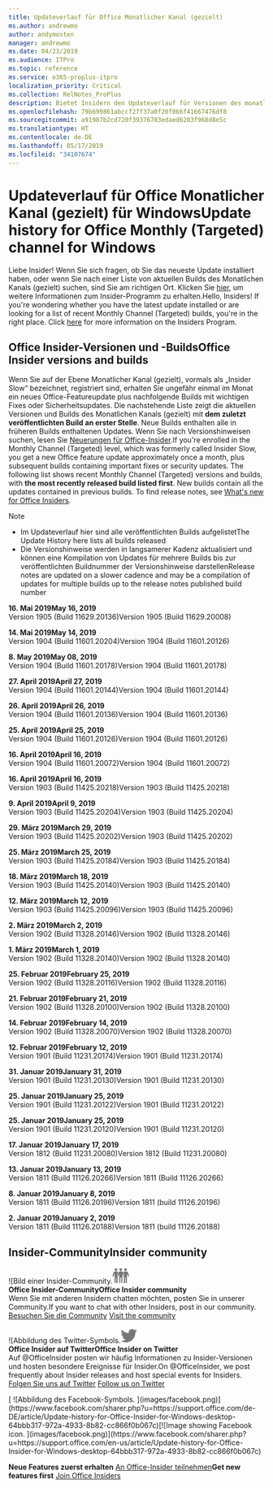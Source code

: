 ```yaml
---
title: Updateverlauf für Office Monatlicher Kanal (gezielt)
ms.author: andrewmo
author: andymosten
manager: andrewmo
ms.date: 04/23/2019
ms.audience: ITPro
ms.topic: reference
ms.service: o365-proplus-itpro
localization_priority: Critical
ms.collection: RelNotes_ProPlus
description: Bietet Insidern den Updateverlauf für Versionen des monatlichen Kanals (gezielt) für Windows Desktop.
ms.openlocfilehash: 79b699861abccf27f37a0f20f066f41667476df8
ms.sourcegitcommit: a91987b2cd720f39376703edaed6283f968d8e5c
ms.translationtype: HT
ms.contentlocale: de-DE
ms.lasthandoff: 05/17/2019
ms.locfileid: "34107674"
---
```

# <a name="update-history-for-office-monthly-targeted-channel-for-windows"></a><span data-ttu-id="6606d-103">Updateverlauf für Office Monatlicher Kanal (gezielt) für Windows</span><span class="sxs-lookup"><span data-stu-id="6606d-103">Update history for Office Monthly (Targeted) channel for Windows</span></span>

<span data-ttu-id="6606d-p101">Liebe Insider! Wenn Sie sich fragen, ob Sie das neueste Update installiert haben, oder wenn Sie nach einer Liste von aktuellen Builds des Monatlichen Kanals (gezielt) suchen, sind Sie am richtigen Ort. Klicken Sie [hier](https://insider.office.com/), um weitere Informationen zum Insider-Programm zu erhalten.</span><span class="sxs-lookup"><span data-stu-id="6606d-p101">Hello, Insiders! If you're wondering whether you have the latest update installed or are looking for a list of recent Monthly Channel (Targeted) builds, you're in the right place. Click [here](https://insider.office.com/) for more information on the Insiders Program.</span></span>

## <a name="office-insider-versions-and-builds"></a><span data-ttu-id="6606d-107">Office Insider-Versionen und -Builds</span><span class="sxs-lookup"><span data-stu-id="6606d-107">Office Insider versions and builds</span></span>

<span data-ttu-id="6606d-p102">Wenn Sie auf der Ebene Monatlicher Kanal (gezielt), vormals als „Insider Slow“ bezeichnet, registriert sind, erhalten Sie ungefähr einmal im Monat ein neues Office-Featureupdate plus nachfolgende Builds mit wichtigen Fixes oder Sicherheitsupdates. Die nachstehende Liste zeigt die aktuellen Versionen und Builds des Monatlichen Kanals (gezielt) mit **dem zuletzt veröffentlichten Build an erster Stelle**. Neue Builds enthalten alle in früheren Builds enthaltenen Updates. Wenn Sie nach Versionshinweisen suchen, lesen Sie [Neuerungen für Office-Insider](https://support.office.com/de-DE/article/what-s-new-for-office-insiders-c152d1e2-96ff-4ce9-8c14-e74e13847a24).</span><span class="sxs-lookup"><span data-stu-id="6606d-p102">If you're enrolled in the Monthly Channel (Targeted) level, which was formerly called Insider Slow, you get a new Office feature update approximately once a month, plus subsequent builds containing important fixes or security updates. The following list shows recent Monthly Channel (Targeted) versions and builds, with **the most recently released build listed first**. New builds contain all the updates contained in previous builds. To find release notes, see [What's new for Office Insiders](https://support.office.com/en-us/article/what-s-new-for-office-insiders-c152d1e2-96ff-4ce9-8c14-e74e13847a24).</span></span>

> [!NOTE]
> - <span data-ttu-id="6606d-112">Im Updateverlauf hier sind alle veröffentlichten Builds aufgelistet</span><span class="sxs-lookup"><span data-stu-id="6606d-112">The Update History here lists all builds released</span></span>
> - <span data-ttu-id="6606d-113">Die Versionshinweise werden in langsamerer Kadenz aktualisiert und können eine Kompilation von Updates für mehrere Builds bis zur veröffentlichten Buildnummer der Versionshinweise darstellen</span><span class="sxs-lookup"><span data-stu-id="6606d-113">Release notes are updated on a slower cadence and may be a compilation of updates for multiple builds up to the release notes published build number</span></span>

[//]: # (NICHT ENTFERNEN)

<span data-ttu-id="6606d-115">**16. Mai 2019**</span><span class="sxs-lookup"><span data-stu-id="6606d-115">**May 16, 2019**</span></span><br/>
<span data-ttu-id="6606d-116">Version 1905 (Build 11629.20136)</span><span class="sxs-lookup"><span data-stu-id="6606d-116">Version 1905 (Build 11629.20008)</span></span><br/>

<span data-ttu-id="6606d-117">**14. Mai 2019**</span><span class="sxs-lookup"><span data-stu-id="6606d-117">**May 14, 2019**</span></span><br/>
<span data-ttu-id="6606d-118">Version 1904 (Build 11601.20204)</span><span class="sxs-lookup"><span data-stu-id="6606d-118">Version 1904 (Build 11601.20126)</span></span><br/>

<span data-ttu-id="6606d-119">**8. May 2019**</span><span class="sxs-lookup"><span data-stu-id="6606d-119">**May 08, 2019**</span></span><br/>
<span data-ttu-id="6606d-120">Version 1904 (Build 11601.20178)</span><span class="sxs-lookup"><span data-stu-id="6606d-120">Version 1904 (Build 11601.20178)</span></span><br/>

<span data-ttu-id="6606d-121">**27. April 2019**</span><span class="sxs-lookup"><span data-stu-id="6606d-121">**April 27, 2019**</span></span><br/>
<span data-ttu-id="6606d-122">Version 1904 (Build 11601.20144)</span><span class="sxs-lookup"><span data-stu-id="6606d-122">Version 1904 (Build 11601.20144)</span></span><br/>

<span data-ttu-id="6606d-123">**26. April 2019**</span><span class="sxs-lookup"><span data-stu-id="6606d-123">**April 26, 2019**</span></span><br/>
<span data-ttu-id="6606d-124">Version 1904 (Build 11601.20136)</span><span class="sxs-lookup"><span data-stu-id="6606d-124">Version 1904 (Build 11601.20136)</span></span><br/>

<span data-ttu-id="6606d-125">**25. April 2019**</span><span class="sxs-lookup"><span data-stu-id="6606d-125">**April 25, 2019**</span></span><br/>
<span data-ttu-id="6606d-126">Version 1904 (Build 11601.20126)</span><span class="sxs-lookup"><span data-stu-id="6606d-126">Version 1904 (Build 11601.20126)</span></span><br/>

<span data-ttu-id="6606d-127">**16. April 2019**</span><span class="sxs-lookup"><span data-stu-id="6606d-127">**April 16, 2019**</span></span><br/>
<span data-ttu-id="6606d-128">Version 1904 (Build 11601.20072)</span><span class="sxs-lookup"><span data-stu-id="6606d-128">Version 1904 (Build 11601.20072)</span></span><br/>

<span data-ttu-id="6606d-129">**16. April 2019**</span><span class="sxs-lookup"><span data-stu-id="6606d-129">**April 16, 2019**</span></span><br/>
<span data-ttu-id="6606d-130">Version 1903 (Build 11425.20218)</span><span class="sxs-lookup"><span data-stu-id="6606d-130">Version 1903 (Build 11425.20218)</span></span><br/>

<span data-ttu-id="6606d-131">**9. April 2019**</span><span class="sxs-lookup"><span data-stu-id="6606d-131">**April 9, 2019**</span></span><br/>
<span data-ttu-id="6606d-132">Version 1903 (Build 11425.20204)</span><span class="sxs-lookup"><span data-stu-id="6606d-132">Version 1903 (Build 11425.20204)</span></span><br/>

<span data-ttu-id="6606d-133">**29. März 2019**</span><span class="sxs-lookup"><span data-stu-id="6606d-133">**March 29, 2019**</span></span><br/> <span data-ttu-id="6606d-134">Version 1903 (Build 11425.20202)</span><span class="sxs-lookup"><span data-stu-id="6606d-134">Version 1903 (Build 11425.20202)</span></span><br/>

<span data-ttu-id="6606d-135">**25. März 2019**</span><span class="sxs-lookup"><span data-stu-id="6606d-135">**March 25, 2019**</span></span><br/> <span data-ttu-id="6606d-136">Version 1903 (Build 11425.20184)</span><span class="sxs-lookup"><span data-stu-id="6606d-136">Version 1903 (Build 11425.20184)</span></span><br/>

<span data-ttu-id="6606d-137">**18. März 2019**</span><span class="sxs-lookup"><span data-stu-id="6606d-137">**March 18, 2019**</span></span><br/> <span data-ttu-id="6606d-138">Version 1903 (Build 11425.20140)</span><span class="sxs-lookup"><span data-stu-id="6606d-138">Version 1903 (Build 11425.20140)</span></span><br/>

<span data-ttu-id="6606d-139">**12. März 2019**</span><span class="sxs-lookup"><span data-stu-id="6606d-139">**March 12, 2019**</span></span><br/> <span data-ttu-id="6606d-140">Version 1903 (Build 11425.20096)</span><span class="sxs-lookup"><span data-stu-id="6606d-140">Version 1903 (Build 11425.20096)</span></span><br/>

<span data-ttu-id="6606d-141">**2. März 2019**</span><span class="sxs-lookup"><span data-stu-id="6606d-141">**March 2, 2019**</span></span><br/> <span data-ttu-id="6606d-142">Version 1902 (Build 11328.20146)</span><span class="sxs-lookup"><span data-stu-id="6606d-142">Version 1902 (Build 11328.20146)</span></span><br/>

<span data-ttu-id="6606d-143">**1. März 2019**</span><span class="sxs-lookup"><span data-stu-id="6606d-143">**March 1, 2019**</span></span><br/> <span data-ttu-id="6606d-144">Version 1902 (Build 11328.20140)</span><span class="sxs-lookup"><span data-stu-id="6606d-144">Version 1902 (Build 11328.20140)</span></span><br/>

<span data-ttu-id="6606d-145">**25. Februar 2019**</span><span class="sxs-lookup"><span data-stu-id="6606d-145">**February 25, 2019**</span></span><br/> <span data-ttu-id="6606d-146">Version 1902 (Build 11328.20116)</span><span class="sxs-lookup"><span data-stu-id="6606d-146">Version 1902 (Build 11328.20116)</span></span><br/>

<span data-ttu-id="6606d-147">**21. Februar 2019**</span><span class="sxs-lookup"><span data-stu-id="6606d-147">**February 21, 2019**</span></span><br/> <span data-ttu-id="6606d-148">Version 1902 (Build 11328.20100)</span><span class="sxs-lookup"><span data-stu-id="6606d-148">Version 1902 (Build 11328.20100)</span></span><br/>

<span data-ttu-id="6606d-149">**14. Februar 2019**</span><span class="sxs-lookup"><span data-stu-id="6606d-149">**February 14, 2019**</span></span><br/> <span data-ttu-id="6606d-150">Version 1902 (Build 11328.20070)</span><span class="sxs-lookup"><span data-stu-id="6606d-150">Version 1902 (Build 11328.20070)</span></span><br/>

<span data-ttu-id="6606d-151">**12. Februar 2019**</span><span class="sxs-lookup"><span data-stu-id="6606d-151">**February 12, 2019**</span></span><br/> <span data-ttu-id="6606d-152">Version 1901 (Build 11231.20174)</span><span class="sxs-lookup"><span data-stu-id="6606d-152">Version 1901 (Build 11231.20174)</span></span><br/>

<span data-ttu-id="6606d-153">**31. Januar 2019**</span><span class="sxs-lookup"><span data-stu-id="6606d-153">**January 31, 2019**</span></span><br/> <span data-ttu-id="6606d-154">Version 1901 (Build 11231.20130)</span><span class="sxs-lookup"><span data-stu-id="6606d-154">Version 1901 (Build 11231.20130)</span></span><br/> 

<span data-ttu-id="6606d-155">**25. Januar 2019**</span><span class="sxs-lookup"><span data-stu-id="6606d-155">**January 25, 2019**</span></span><br/> <span data-ttu-id="6606d-156">Version 1901 (Build 11231.20122)</span><span class="sxs-lookup"><span data-stu-id="6606d-156">Version 1901 (Build 11231.20122)</span></span><br/> 

<span data-ttu-id="6606d-157">**25. Januar 2019**</span><span class="sxs-lookup"><span data-stu-id="6606d-157">**January 25, 2019**</span></span><br/> <span data-ttu-id="6606d-158">Version 1901 (Build 11231.20120)</span><span class="sxs-lookup"><span data-stu-id="6606d-158">Version 1901 (Build 11231.20120)</span></span><br/> 

<span data-ttu-id="6606d-159">**17. Januar 2019**</span><span class="sxs-lookup"><span data-stu-id="6606d-159">**January 17, 2019**</span></span><br/> <span data-ttu-id="6606d-160">Version 1812 (Build 11231.20080)</span><span class="sxs-lookup"><span data-stu-id="6606d-160">Version 1812 (Build 11231.20080)</span></span><br/> 

<span data-ttu-id="6606d-161">**13. Januar 2019**</span><span class="sxs-lookup"><span data-stu-id="6606d-161">**January 13, 2019**</span></span><br/> <span data-ttu-id="6606d-162">Version 1811 (Build 11126.20266)</span><span class="sxs-lookup"><span data-stu-id="6606d-162">Version 1811 (Build 11126.20266)</span></span><br/>

<span data-ttu-id="6606d-163">**8. Januar 2019**</span><span class="sxs-lookup"><span data-stu-id="6606d-163">**January 8, 2019**</span></span><br/> <span data-ttu-id="6606d-164">Version 1811 (Build 11126.20196)</span><span class="sxs-lookup"><span data-stu-id="6606d-164">Version 1811 (build 11126.20196)</span></span><br/> 

<span data-ttu-id="6606d-165">**2. Januar 2019**</span><span class="sxs-lookup"><span data-stu-id="6606d-165">**January 2, 2019**</span></span><br/> <span data-ttu-id="6606d-166">Version 1811 (Build 11126.20188)</span><span class="sxs-lookup"><span data-stu-id="6606d-166">Version 1811 (build 11126.20188)</span></span><br/> 


## <a name="insider-community"></a><span data-ttu-id="6606d-167">Insider-Community</span><span class="sxs-lookup"><span data-stu-id="6606d-167">Insider community</span></span>

<span data-ttu-id="6606d-168">![Bild einer Insider-Community.</span><span class="sxs-lookup"><span data-stu-id="6606d-168">![Image showing insider community.</span></span> ](images/insidercommunity.png)<br/>
<span data-ttu-id="6606d-169">**Office Insider-Community**</span><span class="sxs-lookup"><span data-stu-id="6606d-169">**Office Insider community**</span></span><br/> <span data-ttu-id="6606d-170">Wenn Sie mit anderen Insidern chatten möchten, posten Sie in unserer Community.</span><span class="sxs-lookup"><span data-stu-id="6606d-170">If you want to chat with other Insiders, post in our community.</span></span><br/><span data-ttu-id="6606d-171"> 
[Besuchen Sie die Community](https://go.microsoft.com/fwlink/?linkid=843493)</span><span class="sxs-lookup"><span data-stu-id="6606d-171"> 
[Visit the community](https://go.microsoft.com/fwlink/?linkid=843493)</span></span><br/> 

<span data-ttu-id="6606d-172">![Abbildung des Twitter-Symbols.</span><span class="sxs-lookup"><span data-stu-id="6606d-172">![Image showing twitter icon.</span></span> ](images/twitter.png)<br/>
<span data-ttu-id="6606d-173">**Office Insider auf Twitter**</span><span class="sxs-lookup"><span data-stu-id="6606d-173">**Office Insider on Twitter**</span></span><br/> <span data-ttu-id="6606d-174">Auf @OfficeInsider posten wir häufig Informationen zu Insider-Versionen und hosten besondere Ereignisse für Insider.</span><span class="sxs-lookup"><span data-stu-id="6606d-174">On @OfficeInsider, we post frequently about Insider releases and host special events for Insiders.</span></span><br/><span data-ttu-id="6606d-175"> 
[Folgen Sie uns auf Twitter](https://go.microsoft.com/fwlink/?linkid=717717)</span><span class="sxs-lookup"><span data-stu-id="6606d-175"> 
[Follow us on Twitter](https://go.microsoft.com/fwlink/?linkid=717717)</span></span><br/> 

<span data-ttu-id="6606d-176">
  [
  ![Abbildung des Facebook-Symbols. ](images/facebook.png)](https://www.facebook.com/sharer.php?u=https://support.office.com/de-DE/article/Update-history-for-Office-Insider-for-Windows-desktop-64bbb317-972a-4933-8b82-cc866f0b067c)</span><span class="sxs-lookup"><span data-stu-id="6606d-176">[![Image showing Facebook icon. ](images/facebook.png)](https://www.facebook.com/sharer.php?u=https://support.office.com/en-us/article/Update-history-for-Office-Insider-for-Windows-desktop-64bbb317-972a-4933-8b82-cc866f0b067c)</span></span>       


<span data-ttu-id="6606d-177">**Neue Features zuerst erhalten**
[An Office-Insider teilnehmen](https://insider.office.com/)</span><span class="sxs-lookup"><span data-stu-id="6606d-177">**Get new features first**
[Join Office Insiders](https://insider.office.com/)</span></span>
